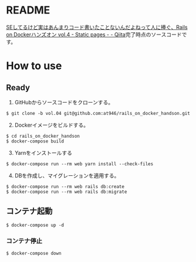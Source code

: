 # README
[SEしてるけど実はあんまりコード書いたことないんだよねって人に捧ぐ、Rails on Dockerハンズオン vol.4 - Static pages - - Qiita](https://qiita.com/at-946/items/22b89cad2750025b65a1)完了時点のソースコードです。

# How to use
## Ready
1. GitHubからソースコードをクローンする。

```
$ git clone -b vol.04 git@github.com:at946/rails_on_docker_handson.git
```

2. Dockerイメージをビルドする。

```
$ cd rails_on_docker_handson
$ docker-compose build
```

3. Yarnをインストールする

```
$ docker-compose run --rm web yarn install --check-files
```

4. DBを作成し、マイグレーションを適用する。

```
$ docker-compose run --rm web rails db:create
$ docker-compose run --rm web rails db:migrate
```

## コンテナ起動
```
$ docker-compose up -d
```

### コンテナ停止
```
$ docker-compose down
```
